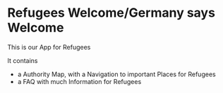 # Refugees Welcome/Germany says Welcome

This is our App for Refugees

It contains 
- a Authority Map, with a Navigation to important Places for Refugees
- a FAQ with much Information for Refugees


